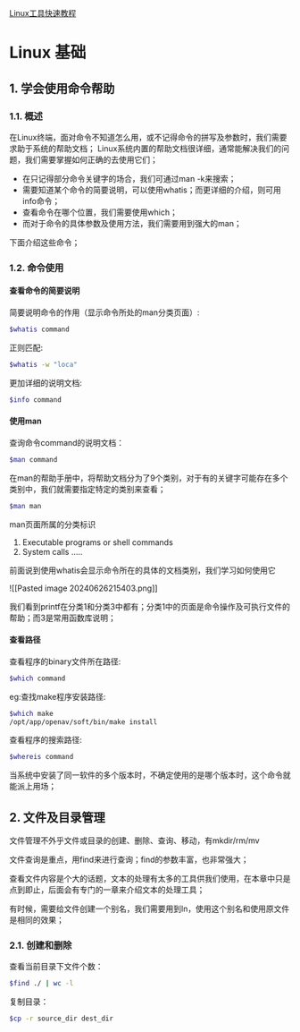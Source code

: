 [Linux工具快速教程](https://linuxtools-rst.readthedocs.io/zh-cn/latest/base/index.html)

# Linux 基础
## 1. 学会使用命令帮助
### 1.1. 概述
在Linux终端，面对命令不知道怎么用，或不记得命令的拼写及参数时，我们需要求助于系统的帮助文档； Linux系统内置的帮助文档很详细，通常能解决我们的问题，我们需要掌握如何正确的去使用它们；

- 在只记得部分命令关键字的场合，我们可通过man -k来搜索；
- 需要知道某个命令的简要说明，可以使用whatis；而更详细的介绍，则可用info命令；
- 查看命令在哪个位置，我们需要使用which；
- 而对于命令的具体参数及使用方法，我们需要用到强大的man；

下面介绍这些命令；

### 1.2. 命令使用

#### 查看命令的简要说明

简要说明命令的作用（显示命令所处的man分类页面）:

```sh
$whatis command
```


正则匹配:

```sh
$whatis -w "loca"
```

更加详细的说明文档:

```sh
$info command
```

#### 使用man
查询命令command的说明文档：

```sh
$man command
```

在man的帮助手册中，将帮助文档分为了9个类别，对于有的关键字可能存在多个类别中，我们就需要指定特定的类别来查看；

```sh
$man man
```

man页面所属的分类标识

1. Executable programs or shell commands
2. System calls
.....

前面说到使用whatis会显示命令所在的具体的文档类别，我们学习如何使用它

![[Pasted image 20240626215403.png]]

我们看到printf在分类1和分类3中都有；分类1中的页面是命令操作及可执行文件的帮助；而3是常用函数库说明；

#### 查看路径
查看程序的binary文件所在路径:

```sh
$which command
```

eg:查找make程序安装路径:

```sh
$which make
/opt/app/openav/soft/bin/make install
```

查看程序的搜索路径:

```sh
$whereis command
```

当系统中安装了同一软件的多个版本时，不确定使用的是哪个版本时，这个命令就能派上用场；

## 2. 文件及目录管理
文件管理不外乎文件或目录的创建、删除、查询、移动，有mkdir/rm/mv

文件查询是重点，用find来进行查询；find的参数丰富，也非常强大；

查看文件内容是个大的话题，文本的处理有太多的工具供我们使用，在本章中只是点到即止，后面会有专门的一章来介绍文本的处理工具；

有时候，需要给文件创建一个别名，我们需要用到ln，使用这个别名和使用原文件是相同的效果；

### 2.1. 创建和删除
查看当前目录下文件个数：

```sh
$find ./ | wc -l
```

复制目录：

```sh
$cp -r source_dir dest_dir
```